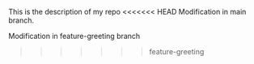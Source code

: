 This is the description of my repo
<<<<<<< HEAD
Modification in main branch.

Modification in feature-greeting branch
>>>>>>> feature-greeting
